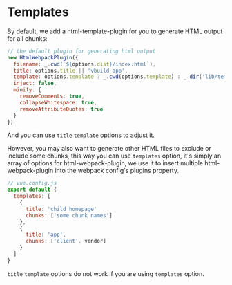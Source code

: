 # Templates

By default, we add a html-template-plugin for you to generate HTML output for all chunks:

```js
// the default plugin for generating html output
new HtmlWebpackPlugin({
  filename: _.cwd(`${options.dist}/index.html`),
  title: options.title || 'vbuild app',
  template: options.template ? _.cwd(options.template) : _.dir('lib/template.html'),
  inject: false,
  minify: {
    removeComments: true,
    collapseWhitespace: true,
    removeAttributeQuotes: true
  }
})
```

And you can use `title` `template` options to adjust it.

However, you may also want to generate other HTML files to exclude or include some chunks, this way you can use `templates` option, it's simply an array of options for html-webpack-plugin, we use it to insert multiple html-webpack-plugin into the webpack config's plugins property.

```js
// vue.config.js
export default {
  templates: [
    {
      title: 'child homepage'
      chunks: ['some chunk names']
    },
    {
      title: 'app',
      chunks: ['client', vendor]
    }
  ]
}
```

`title` `template` options do not work if you are using `templates` option.
